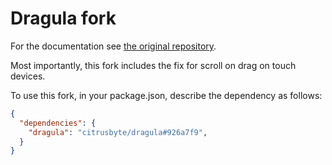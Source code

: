 # Dragula fork

For the documentation see [the original repository](https://github.com/bevacqua/dragula).

Most importantly, this fork includes the fix for scroll on drag on touch devices.

To use this fork, in your package.json, describe the dependency as follows:

```json
{
  "dependencies": {
    "dragula": "citrusbyte/dragula#926a7f9",
  }
}
```
